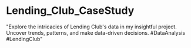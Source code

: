 # Lending_Club_CaseStudy
"Explore the intricacies of Lending Club's data in my insightful project. Uncover trends, patterns, and make data-driven decisions. #DataAnalysis #LendingClub"

